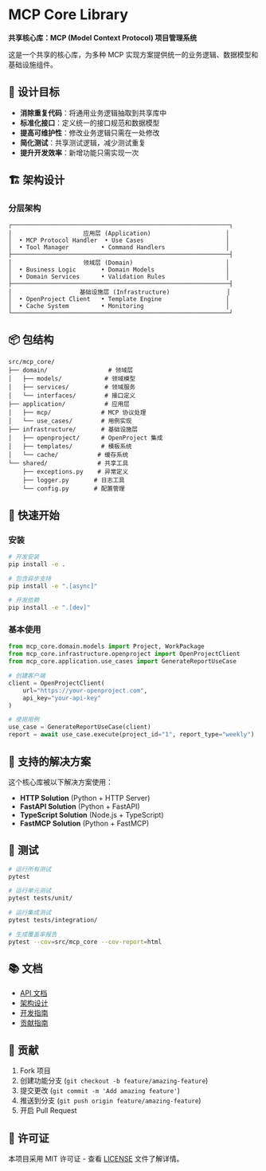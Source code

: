 # MCP Core Library

**共享核心库：MCP (Model Context Protocol) 项目管理系统**

这是一个共享的核心库，为多种 MCP 实现方案提供统一的业务逻辑、数据模型和基础设施组件。

## 🎯 设计目标

- **消除重复代码**：将通用业务逻辑抽取到共享库中
- **标准化接口**：定义统一的接口规范和数据模型
- **提高可维护性**：修改业务逻辑只需在一处修改
- **简化测试**：共享测试逻辑，减少测试重复
- **提升开发效率**：新增功能只需实现一次

## 🏗️ 架构设计

### 分层架构

```
┌─────────────────────────────────────────────────────────────┐
│                    应用层 (Application)                     │
│  • MCP Protocol Handler  • Use Cases                       │
│  • Tool Manager         • Command Handlers                 │
├─────────────────────────────────────────────────────────────┤
│                    领域层 (Domain)                          │
│  • Business Logic       • Domain Models                    │
│  • Domain Services      • Validation Rules                 │
├─────────────────────────────────────────────────────────────┤
│                   基础设施层 (Infrastructure)                │
│  • OpenProject Client   • Template Engine                  │
│  • Cache System         • Monitoring                       │
└─────────────────────────────────────────────────────────────┘
```

## 📦 包结构

```
src/mcp_core/
├── domain/                 # 领域层
│   ├── models/            # 领域模型
│   ├── services/          # 领域服务
│   └── interfaces/        # 接口定义
├── application/           # 应用层
│   ├── mcp/              # MCP 协议处理
│   └── use_cases/        # 用例实现
├── infrastructure/       # 基础设施层
│   ├── openproject/      # OpenProject 集成
│   ├── templates/        # 模板系统
│   └── cache/           # 缓存系统
└── shared/              # 共享工具
    ├── exceptions.py    # 异常定义
    ├── logger.py       # 日志工具
    └── config.py       # 配置管理
```

## 🚀 快速开始

### 安装

```bash
# 开发安装
pip install -e .

# 包含异步支持
pip install -e ".[async]"

# 开发依赖
pip install -e ".[dev]"
```

### 基本使用

```python
from mcp_core.domain.models import Project, WorkPackage
from mcp_core.infrastructure.openproject import OpenProjectClient
from mcp_core.application.use_cases import GenerateReportUseCase

# 创建客户端
client = OpenProjectClient(
    url="https://your-openproject.com",
    api_key="your-api-key"
)

# 使用用例
use_case = GenerateReportUseCase(client)
report = await use_case.execute(project_id="1", report_type="weekly")
```

## 🔧 支持的解决方案

这个核心库被以下解决方案使用：

- **HTTP Solution** (Python + HTTP Server)
- **FastAPI Solution** (Python + FastAPI)
- **TypeScript Solution** (Node.js + TypeScript)
- **FastMCP Solution** (Python + FastMCP)

## 🧪 测试

```bash
# 运行所有测试
pytest

# 运行单元测试
pytest tests/unit/

# 运行集成测试
pytest tests/integration/

# 生成覆盖率报告
pytest --cov=src/mcp_core --cov-report=html
```

## 📚 文档

- [API 文档](docs/api.md)
- [架构设计](docs/architecture.md)
- [开发指南](docs/development.md)
- [贡献指南](CONTRIBUTING.md)

## 🤝 贡献

1. Fork 项目
2. 创建功能分支 (`git checkout -b feature/amazing-feature`)
3. 提交更改 (`git commit -m 'Add amazing feature'`)
4. 推送到分支 (`git push origin feature/amazing-feature`)
5. 开启 Pull Request

## 📄 许可证

本项目采用 MIT 许可证 - 查看 [LICENSE](LICENSE) 文件了解详情。
